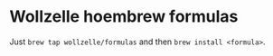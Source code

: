 Wollzelle hoembrew formulas
===========================


Just `brew tap wollzelle/formulas` and then `brew install <formula>`.
